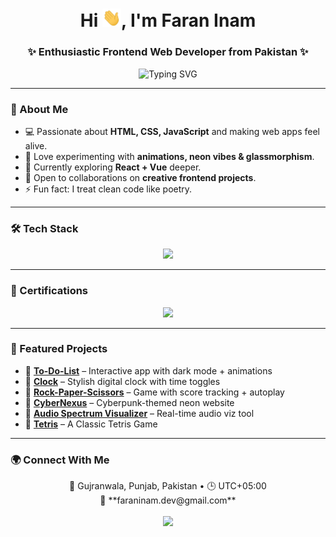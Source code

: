 <h1 align="center">Hi <img src="https://raw.githubusercontent.com/ABSphreak/ABSphreak/master/gifs/Hi.gif" width="30px">, I'm Faran Inam</h1>
<h3 align="center">✨ Enthusiastic Frontend Web Developer from Pakistan ✨</h3>

<p align="center">
  <img src="https://readme-typing-svg.demolab.com?font=Fira+Code&weight=600&pause=1000&color=00F7FF&center=true&vCenter=true&width=600&lines=Crafting+Beautiful+and+Interactive+UIs;Exploring+CSS+Magic+%26+JS+Wizards;Building+Fun+Web+Experiences;Always+Learning+%26+Evolving" alt="Typing SVG" />
</p>

---

### 🚀 About Me
- 💻 Passionate about **HTML, CSS, JavaScript** and making web apps feel alive.  
- 🎨 Love experimenting with **animations, neon vibes & glassmorphism**.  
- 🌱 Currently exploring **React + Vue** deeper.  
- 🤝 Open to collaborations on **creative frontend projects**.  
- ⚡ Fun fact: I treat clean code like poetry.  

---

### 🛠️ Tech Stack

<p align="center">
  <img src="https://skillicons.dev/icons?i=html,css,tailwindcss,js,ts,vue,react,figma,vscode,github,nodejs," />
</p>

---

### 📜 Certifications
<p align="center">
  <a href="https://www.freecodecamp.org/certification/faraninamdev/responsive-web-design" target="_blank">
    <img src="https://img.shields.io/badge/freeCodeCamp-Certified-0A0A23?style=for-the-badge&logo=freecodecamp&logoColor=white" />
  </a>
</p>

---


### 📌 Featured Projects

- 🔹 [**To-Do-List**](https://faraninamdev.github.io/To-Do-List/) – Interactive app with dark mode + animations  
- 🔹 [**Clock**](https://faraninamdev.github.io/Clock/) – Stylish digital clock with time toggles  
- 🔹 [**Rock-Paper-Scissors**](https://faraninamdev.github.io/Rock-Paper-Scissors/) – Game with score tracking + autoplay  
- 🔹 [**CyberNexus**](https://faraninamdev.github.io/CyberNexus/) – Cyberpunk-themed neon website  
- 🔹 [**Audio Spectrum Visualizer**](https://faraninamdev.github.io/Audio-Spectrum-Visualizer/) – Real-time audio viz tool  
- 🔹 [**Tetris**](https://faraninamdev.github.io/Tetris/) – A Classic Tetris Game  

---

### 🌍 Connect With Me
<p align="center">
  📍 Gujranwala, Punjab, Pakistan • 🕒 UTC+05:00  
  <br>
  📧 **faraninam.dev@gmail.com**
  <br><br>
  <a href="https://github.com/faraninamdev"><img src="https://img.shields.io/github/followers/faraninamdev?label=Follow&style=social"></a>
</p>
